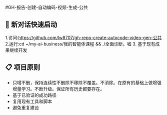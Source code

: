 #GH-报告-创建-自动编码-视频-生成-公共
## 🚀 新对话快速启动
1.访问:https://github.com/lw8707/gh-repo-create-autocode-video-gen-公共
2.运行:cd ~/my-ai-business/我的智能体课程 && ./全面诊断。嘘
3. 基于现有成果继续开发

## 📋 项目原则
- 只增不删，保持连续性不删除不移除不覆盖。不消除。在原有的基础上做增强增量学习。不断升级。保证所有历史都要存在。
- 基于已验证的成功路径
- 复用现有工具和脚本
- 避免重复建设

